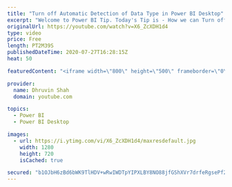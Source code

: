 ```yaml
---
title: "Turn off Automatic Detection of Data Type in Power BI Desktop"
excerpt: "Welcome to Power BI Tip. Today's Tip is - How we can Turn off Automatic Detection of Power BI Datatypes.  Please go through video for detail information. #PowerBI #PowerBIDesktop #PowerBITip"
originalUrl: https://youtube.com/watch?v=X6_ZcXDH1d4
type: video
price: Free
length: PT2M39S
publishedDateTime: 2020-07-27T16:28:15Z
heat: 50

featuredContent: "<iframe width=\"800\" height=\"500\" frameborder=\"0\" src=\"https://www.youtube.com/embed/X6_ZcXDH1d4\" allow=\"accelerometer; autoplay; encrypted-media; gyroscope; picture-in-picture\" allowfullscreen></iframe>"

provider:
  name: Dhruvin Shah
  domain: youtube.com

topics:
  - Power BI
  - Power BI Desktop

images:
  - url: https://i.ytimg.com/vi/X6_ZcXDH1d4/maxresdefault.jpg
    width: 1280
    height: 720
    isCached: true

secured: "b1OJbH6zBd6bWK9TlHDV+wRwIWDTpYIPXLBY8NO88jfGShXVr7drfeRgsePf2Cfi4m88mGAq3Jjp4fh4g44xPL+xgsLw7kxkMeCaA5s0YF/tWrUbpGomJRV00VPqH9+fHfY54vonCacV7DXigdZ4eOjArORQZb8F4cZU99byTHtc6iiKdb4dPbshhdGOxUFBN218EGF5wagOnIhaf5HfySWXjPSnGUrK69MFzaiTbvuY/CZDijB7sxLJ+F9LMiVifauu1UJnRNveYto8dD4aTy7+ENvSbulOnTSN9ONLVupymbzCA2d9+1YHWqAelkq5AvyE3KS9pwTHOOtlhAzlqXRPyhx3hsx0vA9DkrocIbDDVFqYbGF+cnQ2+UVmEV1twwlnb7qtTu5xVlu+e4e/TKAOzhRbSNU2WtMRpsCaE+s=;3KB445gQra3ZUIy6ka5ZPA=="
---
```


